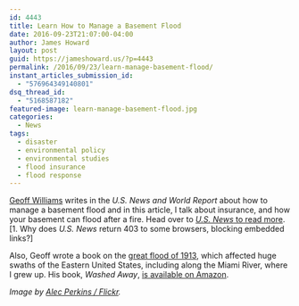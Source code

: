 ```yaml
---
id: 4443
title: Learn How to Manage a Basement Flood
date: 2016-09-23T21:07:00-04:00
author: James Howard
layout: post
guid: https://jameshoward.us/?p=4443
permalink: /2016/09/23/learn-manage-basement-flood/
instant_articles_submission_id:
  - "576964349140801"
dsq_thread_id:
  - "5168587182"
featured-image: learn-manage-basement-flood.jpg
categories:
  - News
tags:
  - disaster
  - environmental policy
  - environmental studies
  - flood insurance
  - flood response
---
```

[Geoff Williams](http://www.usnews.com/topics/author/geoff_williams)
writes in the _U.S. News and World Report_ about how to manage a
basement flood and in this article, I talk about insurance, and how
your basement can flood after a fire.  Head over to [_U.S. News_
to read
more](http://money.usnews.com/money/personal-finance/articles/2016-09-23/help-my-basement-is-flooded).[1.
Why does _U.S. News_ return 403 to some browsers, blocking embedded
links?]

Also, Geoff wrote a book on the [great flood of
1913](https://en.wikipedia.org/wiki/Great_Flood_of_1913), which
affected huge swaths of the Eastern United States, including along
the Miami River, where I grew up. His book, _Washed Away_, [is
available on
Amazon](https://www.amazon.com/Washed-Away-Americas-Widespread-Terrorized/dp/1605985317).

_Image by [Alec Perkins /
Flickr](https://www.flickr.com/photos/alecperkins/8149467004/)._
